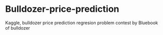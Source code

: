 # Bulldozer-price-prediction
Kaggle, bulldozer price prediction regresion problem contest by Bluebook of bulldozer 
